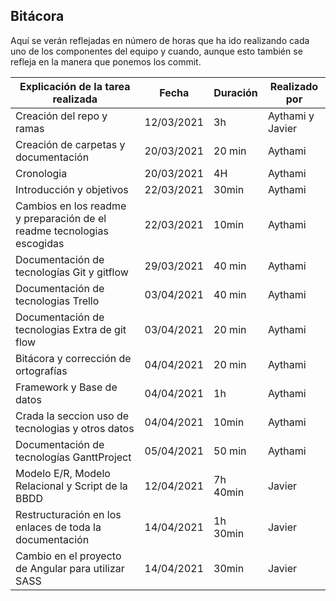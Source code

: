 ## Bitácora 
Aquí se verán reflejadas en número de horas que ha ido realizando cada uno de los componentes del equipo y cuando, aunque esto también se refleja en la manera que ponemos los commit.
 
| Explicación de la tarea realizada | Fecha | Duración | Realizado por |
| -- | -- | -- | -- | 
| Creación del repo y ramas  | 12/03/2021 | 3h| Aythami y   Javier |
| Creación de carpetas y documentación | 20/03/2021 | 20 min | Aythami |
| Cronologia  | 20/03/2021 | 4H | Aythami |
| Introducción y objetivos  | 22/03/2021 | 30min | Aythami |
| Cambios en los readme y preparación de el readme tecnologias escogidas   |22/03/2021 | 10min | Aythami |
| Documentación de tecnologías Git y gitflow   | 29/03/2021 | 40 min | Aythami |
| Documentación de tecnologias Trello   | 03/04/2021 | 40 min | Aythami |
| Documentación de tecnologias Extra de git flow   |03/04/2021 | 20 min | Aythami |
| Bitácora y corrección de ortografías | 04/04/2021 | 20 min | Aythami |
| Framework y Base de datos | 04/04/2021 | 1h| Aythami |
| Crada la seccion uso de tecnologias y otros datos | 04/04/2021 | 10min | Aythami |
| Documentación de tecnologías GanttProject  | 05/04/2021 | 50 min | Aythami |
| Modelo E/R, Modelo Relacional y Script de la BBDD  | 12/04/2021 | 7h 40min | Javier |
| Restructuración en los enlaces de toda la documentación  | 14/04/2021 | 1h 30min | Javier |
| Cambio en el proyecto de Angular para utilizar SASS  | 14/04/2021 | 30min | Javier |